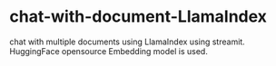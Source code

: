 # chat-with-document-LlamaIndex
chat with multiple documents using LlamaIndex using streamit. HuggingFace opensource Embedding model is used.
